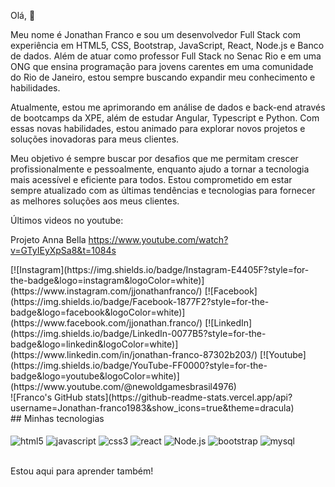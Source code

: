 Olá,  👋

Meu nome é Jonathan Franco e sou um desenvolvedor Full Stack com experiência em HTML5, CSS, Bootstrap, JavaScript, React, Node.js e Banco de dados. Além de atuar como professor Full Stack no Senac Rio e em uma ONG que ensina programação para jovens carentes em uma comunidade do Rio de Janeiro, estou sempre buscando expandir meu conhecimento e habilidades.

Atualmente, estou me aprimorando em análise de dados e back-end através de bootcamps da XPE, além de estudar Angular, Typescript e Python. Com essas novas habilidades, estou animado para explorar novos projetos e soluções inovadoras para meus clientes.

Meu objetivo é sempre buscar por desafios que me permitam crescer profissionalmente e pessoalmente, enquanto ajudo a tornar a tecnologia mais acessível e eficiente para todos. Estou comprometido em estar sempre atualizado com as últimas tendências e tecnologias para fornecer as melhores soluções aos meus clientes.

Últimos videos no youtube:

Projeto Anna Bella
https://www.youtube.com/watch?v=GTyIEyXpSa8&t=1084s
<div>
[![Instagram](https://img.shields.io/badge/Instagram-E4405F?style=for-the-badge&logo=instagram&logoColor=white)](https://www.instagram.com/jjonathanfranco/)
[![Facebook](https://img.shields.io/badge/Facebook-1877F2?style=for-the-badge&logo=facebook&logoColor=white)](https://www.facebook.com/jjonathan.franco/)
[![LinkedIn](https://img.shields.io/badge/LinkedIn-0077B5?style=for-the-badge&logo=linkedin&logoColor=white)](https://www.linkedin.com/in/jonathan-franco-87302b203/)
[![Youtube](https://img.shields.io/badge/YouTube-FF0000?style=for-the-badge&logo=youtube&logoColor=white)](https://www.youtube.com/@newoldgamesbrasil4976)  
</div>
<div>
![Franco's GitHub stats](https://github-readme-stats.vercel.app/api?username=Jonathan-franco1983&show_icons=true&theme=dracula)
</div>
## Minhas tecnologias 
<div>
<div style="display: inline_block"><br/>
<img align="center" alt="html5"
src="https://img.shields.io/badge/HTML5-E34F26?style=for-the-badge&logo=html5&logoColor=white">
<img align="center" alt="javascript" src="https://img.shields.io/badge/JavaScript-F7DF1E?style=for-the-badge&logo=javascript&logoColor=black">
<img align="center" alt="css3" src="https://img.shields.io/badge/CSS3-1572B6?style=for-the-badge&logo=css3&logoColor=white">
<img align="center" alt="react" src="https://img.shields.io/badge/React-20232A?style=for-the-badge&logo=react&logoColor=61DAFB">
<img align="center" alt="Node.js" src="https://img.shields.io/badge/Node.js-43853D?style=for-the-badge&logo=node.js&logoColor=white">
<img align="center" alt="bootstrap" src="https://img.shields.io/badge/Bootstrap-563D7C?style=for-the-badge&logo=bootstrap&logoColor=white">
<img align="center" alt="mysql" src="https://img.shields.io/badge/MySQL-00000F?style=for-the-badge&logo=mysql&logoColor=white">
</div>
<br/>

Estou aqui para aprender também!


